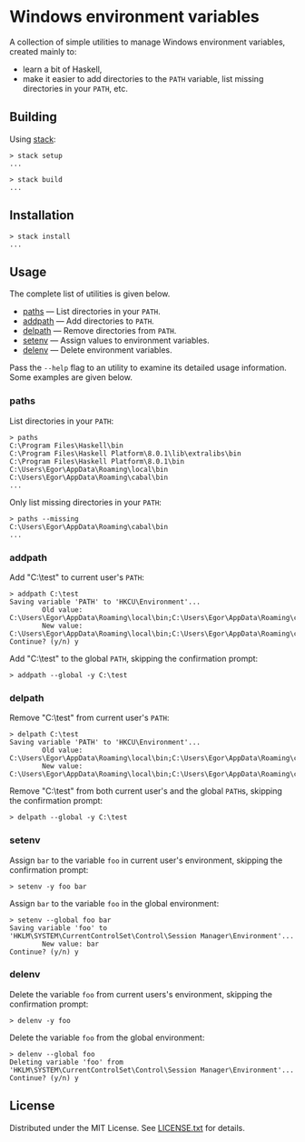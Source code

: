 Windows environment variables
=============================

A collection of simple utilities to manage Windows environment variables,
created mainly to:

* learn a bit of Haskell,
* make it easier to add directories to the `PATH` variable, list missing
directories in your `PATH`, etc.

Building
--------

Using [stack]:

```
> stack setup
...

> stack build
...
```

[stack]: http://docs.haskellstack.org/en/stable/README/

Installation
------------

```
> stack install
...
```

Usage
-----

The complete list of utilities is given below.

* [paths] &mdash; List directories in your `PATH`.
* [addpath] &mdash; Add directories to `PATH`.
* [delpath] &mdash; Remove directories from `PATH`.
* [setenv] &mdash; Assign values to environment variables.
* [delenv] &mdash; Delete environment variables.

Pass the `--help` flag to an utility to examine its detailed usage information.
Some examples are given below.

[paths]: #paths
[addpath]: #addpath
[delpath]: #delpath
[setenv]: #setenv
[delenv]: #delenv

### paths

List directories in your `PATH`:

```
> paths
C:\Program Files\Haskell\bin
C:\Program Files\Haskell Platform\8.0.1\lib\extralibs\bin
C:\Program Files\Haskell Platform\8.0.1\bin
C:\Users\Egor\AppData\Roaming\local\bin
C:\Users\Egor\AppData\Roaming\cabal\bin
...
```

Only list missing directories in your `PATH`:

```
> paths --missing
C:\Users\Egor\AppData\Roaming\cabal\bin
...
```

### addpath

Add "C:\test" to current user's `PATH`:

```
> addpath C:\test
Saving variable 'PATH' to 'HKCU\Environment'...
        Old value: C:\Users\Egor\AppData\Roaming\local\bin;C:\Users\Egor\AppData\Roaming\cabal\bin
        New value: C:\Users\Egor\AppData\Roaming\local\bin;C:\Users\Egor\AppData\Roaming\cabal\bin;C:\test
Continue? (y/n) y
```

Add "C:\test" to the global `PATH`, skipping the confirmation prompt:

```
> addpath --global -y C:\test
```

### delpath

Remove "C:\test" from current user's `PATH`:

```
> delpath C:\test
Saving variable 'PATH' to 'HKCU\Environment'...
        Old value: C:\Users\Egor\AppData\Roaming\local\bin;C:\Users\Egor\AppData\Roaming\cabal\bin;C:\test
        New value: C:\Users\Egor\AppData\Roaming\local\bin;C:\Users\Egor\AppData\Roaming\cabal\bin
```

Remove "C:\test" from both current user's and the global `PATH`s, skipping the
confirmation prompt:

```
> delpath --global -y C:\test
```

### setenv

Assign `bar` to the variable `foo` in current user's environment, skipping the
confirmation prompt:

```
> setenv -y foo bar
```

Assign `bar` to the variable `foo` in the global environment:

```
> setenv --global foo bar
Saving variable 'foo' to 'HKLM\SYSTEM\CurrentControlSet\Control\Session Manager\Environment'...
        New value: bar
Continue? (y/n) y
```

### delenv

Delete the variable `foo` from current users's environment, skipping the
confirmation prompt:

```
> delenv -y foo
```

Delete the variable `foo` from the global environment:

```
> delenv --global foo
Deleting variable 'foo' from 'HKLM\SYSTEM\CurrentControlSet\Control\Session Manager\Environment'...
Continue? (y/n) y
```

License
-------

Distributed under the MIT License.
See [LICENSE.txt] for details.

[LICENSE.txt]: LICENSE.txt
